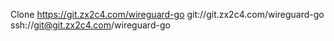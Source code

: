 Clone
https://git.zx2c4.com/wireguard-go
git://git.zx2c4.com/wireguard-go
ssh://git@git.zx2c4.com/wireguard-go

